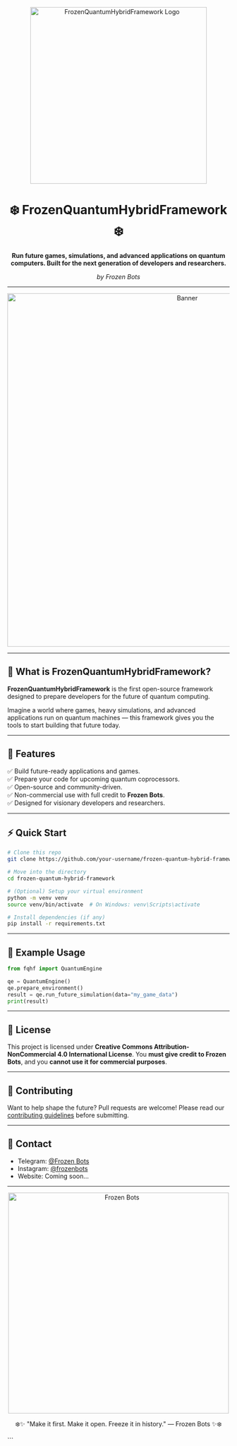 <p align="center">
  <img src="[https://your-image-link-here](https://github.com/prashantsahlot/frozen-quantum-hybrid-framework/blob/main/assets/logo.png)" alt="FrozenQuantumHybridFramework Logo" width="400"/>
</p>

<h1 align="center">❄️ FrozenQuantumHybridFramework ❄️</h1>

<p align="center">
  <b>Run future games, simulations, and advanced applications on quantum computers. Built for the next generation of developers and researchers.</b>
</p>

<p align="center">
  <i>by Frozen Bots</i>
</p>

---

<p align="center">
  <img src="https://your-banner-image-link-here" alt="Banner" width="800"/>
</p>

---

## 🚀 What is FrozenQuantumHybridFramework?

**FrozenQuantumHybridFramework** is the first open-source framework designed to prepare developers for the future of quantum computing.

Imagine a world where games, heavy simulations, and advanced applications run on quantum machines — this framework gives you the tools to start building that future today.

---

## 💎 Features

✅ Build future-ready applications and games.  
✅ Prepare your code for upcoming quantum coprocessors.  
✅ Open-source and community-driven.  
✅ Non-commercial use with full credit to **Frozen Bots**.  
✅ Designed for visionary developers and researchers.

---

## ⚡ Quick Start

```bash
# Clone this repo
git clone https://github.com/your-username/frozen-quantum-hybrid-framework.git

# Move into the directory
cd frozen-quantum-hybrid-framework

# (Optional) Setup your virtual environment
python -m venv venv
source venv/bin/activate  # On Windows: venv\Scripts\activate

# Install dependencies (if any)
pip install -r requirements.txt
````

---

## 💬 Example Usage

```python
from fqhf import QuantumEngine

qe = QuantumEngine()
qe.prepare_environment()
result = qe.run_future_simulation(data="my_game_data")
print(result)
```

---

## 📄 License

This project is licensed under **Creative Commons Attribution-NonCommercial 4.0 International License**.
You **must give credit to Frozen Bots**, and you **cannot use it for commercial purposes**.

---

## 🤝 Contributing

Want to help shape the future?
Pull requests are welcome! Please read our [contributing guidelines](CONTRIBUTING.md) before submitting.

---

## 💬 Contact

* Telegram: [@Frozen Bots](https://t.me/xyz09723)
* Instagram: [@frozenbots](https://instagram.com/prashant_sahlot)
* Website: Coming soon...

---

<p align="center">
  <img src="https://your-animation-or-cool-image-link-here" alt="Frozen Bots" width="500"/>
</p>

<p align="center">
  ❄️✨ "Make it first. Make it open. Freeze it in history." — Frozen Bots ✨❄️
</p>
```
